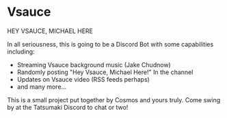 # Vsauce
HEY VSAUCE, MICHAEL HERE

In all seriousness, this is going to be a Discord Bot with some capabilities including:
  - Streaming Vsauce background music (Jake Chudnow)
  - Randomly posting "Hey Vsauce, Michael Here!" In the channel
  - Updates on Vsauce video (RSS feeds perhaps)
  - and many more...
  
  This is a small project put together by Cosmos and yours truly. Come swing by at the Tatsumaki Discord to chat or two!
  
